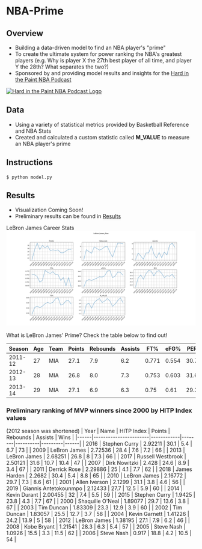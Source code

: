 # NBA-Prime
## Overview
* Building a data-driven model to find an NBA player's "prime"
* To create the ultimate system for power ranking the NBA's greatest players (e.g. Why is player X the 27th best player of all time, and player Y the 28th? What separates the two?)
* Sponsored by and providing model results and insights for the [Hard in the Paint NBA Podcast](https://soundcloud.com/engineers-play "Hard in the Paint NBA Podcast")
<a href="https://soundcloud.com/engineers-play">
  <img src="https://i1.sndcdn.com/avatars-000446326572-ycrzp2-t500x500.jpg" alt="Hard in the Paint NBA Podcast Logo" width="300"/>
</a>

## Data
* Using a variety of statistical metrics provided by Basketball Reference and NBA Stats
* Created and calculated a custom statistic called **M_VALUE** to measure an NBA player's prime

## Instructions
```
$ python model.py
```

## Results
* Visualization Coming Soon!
* Preliminary results can be found in [Results](https://github.com/mikepatel/NBA-Prime/tree/master/Results)

LeBron James Career Stats
![LBJ Raw Stats](https://github.com/mikepatel/NBA-Prime/blob/master/Results/LeBron%20James/LeBron%20James_Plots_Raw.png)


What is LeBron James' Prime? Check the table below to find out!

|Season |Age|Team|Points|Rebounds|Assists|FT%  |eFG% |PER |TS%  |M_VALUE|
|-------|---|----|------|--------|-------|-----|-----|----|-----|-------|
|2011-12|27 |MIA |27.1  |7.9     |6.2    |0.771|0.554|30.7|0.605|0.4707 |
|2012-13|28 |MIA |26.8  |8.0     |7.3    |0.753|0.603|31.6|0.64 |0.5467 |
|2013-14|29 |MIA |27.1  |6.9     |6.3    |0.75 |0.61 |29.3|0.649|0.4727 |


### Preliminary ranking of MVP winners since 2000 by HITP Index values
(2012 season was shortened)
| Year | Name                  | HITP Index | Points | Rebounds | Assists | Wins | 
|------|-----------------------|------------|--------|----------|---------|------| 
| 2016 | Stephen Curry         | 2.92211    | 30.1   | 5.4      | 6.7     | 73   | 
| 2009 | LeBron James          | 2.72536    | 28.4   | 7.6      | 7.2     | 66   | 
| 2013 | LeBron James          | 2.68251    | 26.8   | 8        | 7.3     | 66   | 
| 2017 | Russell Westbrook     | 2.50121    | 31.6   | 10.7     | 10.4    | 47   | 
| 2007 | Dirk Nowitzki         | 2.428      | 24.6   | 8.9      | 3.4     | 67   | 
| 2011 | Derrick Rose          | 2.29886    | 25     | 4.1      | 7.7     | 62   | 
| 2018 | James Harden          | 2.2682     | 30.4   | 5.4      | 8.8     | 65   | 
| 2010 | LeBron James          | 2.16772    | 29.7   | 7.3      | 8.6     | 61   | 
| 2001 | Allen Iverson         | 2.1299     | 31.1   | 3.8      | 4.6     | 56   | 
| 2019 | Giannis Antetokounmpo | 2.12433    | 27.7   | 12.5     | 5.9     | 60   | 
| 2014 | Kevin Durant          | 2.00455    | 32     | 7.4      | 5.5     | 59   | 
| 2015 | Stephen Curry         | 1.9425     | 23.8   | 4.3      | 7.7     | 67   | 
| 2000 | Shaquille O'Neal      | 1.89077    | 29.7   | 13.6     | 3.8     | 67   | 
| 2003 | Tim Duncan            | 1.83309    | 23.3   | 12.9     | 3.9     | 60   | 
| 2002 | Tim Duncan            | 1.83057    | 25.5   | 12.7     | 3.7     | 58   | 
| 2004 | Kevin Garnett         | 1.41226    | 24.2   | 13.9     | 5       | 58   | 
| 2012 | LeBron James          | 1.38195    | 27.1   | 7.9      | 6.2     | 46   | 
| 2008 | Kobe Bryant           | 1.21541    | 28.3   | 6.3      | 5.4     | 57   | 
| 2005 | Steve Nash            | 1.0926     | 15.5   | 3.3      | 11.5    | 62   | 
| 2006 | Steve Nash            | 0.917      | 18.8   | 4.2      | 10.5    | 54   | 


